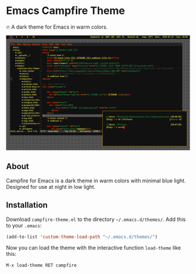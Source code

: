 # Emacs Campfire Theme
🔥 A dark theme for Emacs in warm colors.

![Screenshot](img/campfire-screenshot.png)


## About

Campfire for Emacs is a dark theme in warm colors with minimal blue light. Designed for use at night in low light. 

## Installation

Download `campfire-theme.el` to the directory `~/.emacs.d/themes/`. Add this to your
`.emacs`:

```lisp
(add-to-list 'custom-theme-load-path "~/.emacs.d/themes/")
```

Now you can load the theme with the interactive function `load-theme` like this:
```
M-x load-theme RET campfire
```
